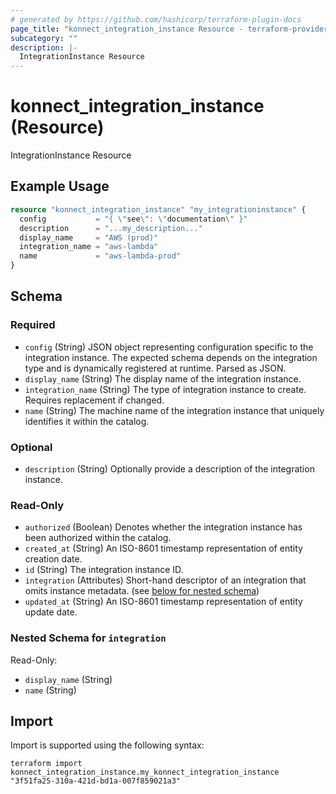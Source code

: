 ```yaml
---
# generated by https://github.com/hashicorp/terraform-plugin-docs
page_title: "konnect_integration_instance Resource - terraform-provider-konnect"
subcategory: ""
description: |-
  IntegrationInstance Resource
---
```


# konnect_integration_instance (Resource)

IntegrationInstance Resource

## Example Usage

```terraform
resource "konnect_integration_instance" "my_integrationinstance" {
  config           = "{ \"see\": \"documentation\" }"
  description      = "...my_description..."
  display_name     = "AWS (prod)"
  integration_name = "aws-lambda"
  name             = "aws-lambda-prod"
}
```

<!-- schema generated by tfplugindocs -->
## Schema

### Required

- `config` (String) JSON object representing configuration specific to the integration instance.
The expected schema depends on the integration type and is dynamically registered at runtime.
Parsed as JSON.
- `display_name` (String) The display name of the integration instance.
- `integration_name` (String) The type of integration instance to create. Requires replacement if changed.
- `name` (String) The machine name of the integration instance that uniquely identifies it within the catalog.

### Optional

- `description` (String) Optionally provide a description of the integration instance.

### Read-Only

- `authorized` (Boolean) Denotes whether the integration instance has been authorized within the catalog.
- `created_at` (String) An ISO-8601 timestamp representation of entity creation date.
- `id` (String) The integration instance ID.
- `integration` (Attributes) Short-hand descriptor of an integration that omits instance metadata. (see [below for nested schema](#nestedatt--integration))
- `updated_at` (String) An ISO-8601 timestamp representation of entity update date.

<a id="nestedatt--integration"></a>
### Nested Schema for `integration`

Read-Only:

- `display_name` (String)
- `name` (String)

## Import

Import is supported using the following syntax:

```shell
terraform import konnect_integration_instance.my_konnect_integration_instance "3f51fa25-310a-421d-bd1a-007f859021a3"
```
